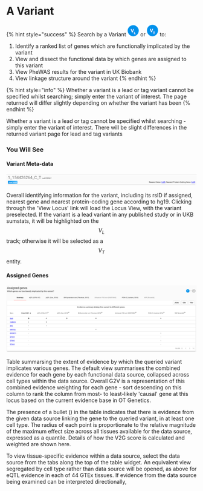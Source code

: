 # A Variant

{% hint style="success" %}
Search by a Variant ![](../.gitbook/assets/vl_30%20%281%29.png) or ![](../.gitbook/assets/vt_30.png) to:

1. Identify a ranked list of genes which are functionally implicated by the variant
2. View and dissect the functional data by which genes are assigned to this variant
3. View PheWAS results for the variant in UK Biobank
4. View linkage structure around the variant
{% endhint %}

{% hint style="info" %}
Whether a variant is a lead or tag variant cannot be specified whilst searching; simply enter the variant of interest.  The page returned will differ slightly depending on whether the variant has been 
{% endhint %}

Whether a variant is a lead or tag cannot be specified whilst searching - simply enter the variant of interest.  There will be slight differences in the returned variant page for lead and tag variants

### You Will See

#### Variant Meta-data

![](../.gitbook/assets/screen-shot-2018-10-08-at-15.24.32.png)

Overall identifying information for the variant, including its rsID if assigned, nearest gene and nearest protein-coding gene according to hg19.  Clicking through the 'View Locus' link will load the Locus View, with the variant preselected.  If the variant is a lead variant in any published study or in UKB sumstats, it will be highlighted on the $$V_L$$ track; otherwise it will be selected as a $$V_T$$entity.  

#### Assigned Genes

![](../.gitbook/assets/screen-shot-2018-10-08-at-15.32.44.png)

Table summarsing the extent of evidence by which the queried variant implicates various genes.  The default view summarises the combined evidence for each gene by each functional data source, collapsed across cell types within the data source.  Overall G2V is a representation of this combined evidence weighting for each gene - sort descending on this column to rank the column from most- to least-likely 'causal' gene at this locus based on the current evidence base in OT Genetics.  

The presence of a bullet \(\) in the table indicates that there is evidence from the given data source linking the gene to the queried variant, in at least one cell type.  The radius of each point is proportionate to the relative magnitude of the maximum effect size across all tissues available for the data source, expressed as a quantile.  Details of how the V2G score is calculated and weighted are shown here.

To view tissue-specific evidence within a data source, select the data source from the tabs along the top of the table widget.  An equivalent view segregated by cell type rather than data source will be opened, as above for eQTL evidence in each of 44 GTEx tissues.  If evidence from the data source being examined can be interpreted directionally,  

